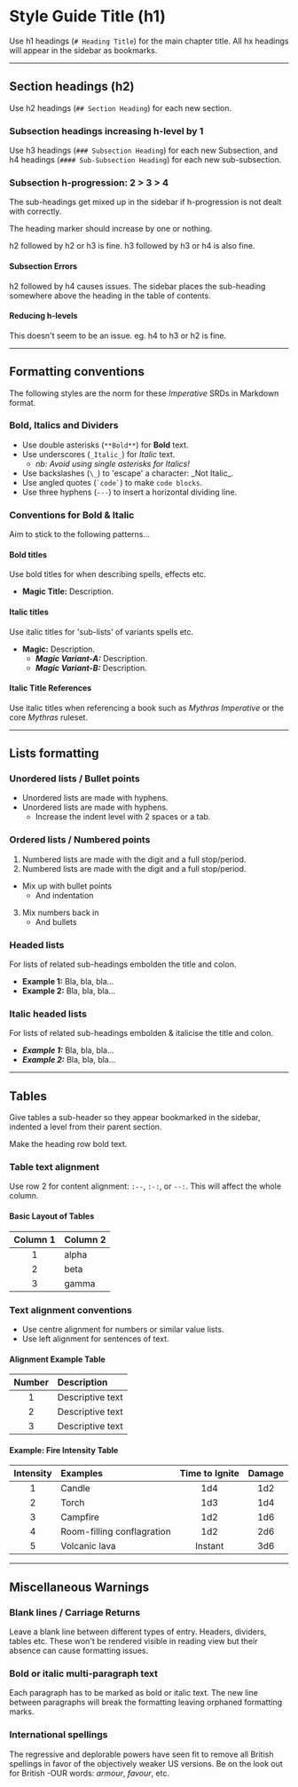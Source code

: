 # Style Guide Title (h1)

Use h1 headings (`# Heading Title`) for the main chapter title.
All hx headings will appear in the sidebar as bookmarks.

---

## Section headings (h2)

Use h2 headings (`## Section Heading`) for each new section.

### Subsection headings increasing h-level by 1

Use h3 headings (`### Subsection Heading`) for each new Subsection, and  h4 headings (`#### Sub-Subsection Heading`) for each new sub-subsection. 


### Subsection h-progression: 2 > 3 > 4

The sub-headings get mixed up in the sidebar if h-progression is not dealt with correctly.

The heading marker should increase by one or nothing. 

h2 followed by h2 or h3 is fine. h3 followed by h3 or h4 is also fine. 

#### Subsection Errors
h2 followed by h4 causes issues. The sidebar places the sub-heading somewhere above the heading in the table of contents.

#### Reducing h-levels

This doesn't seem to be an issue. eg. h4 to h3 or h2 is fine. 

---

## Formatting conventions

The following styles are the norm for these _Imperative_ SRDs in Markdown format.

### Bold, Italics and Dividers

- Use double asterisks (`**Bold**`) for **Bold** text.
- Use underscores (`_Italic_`) for _Italic_ text. 
   - _nb: Avoid using single asterisks for Italics!_
- Use backslashes (`\_`) to 'escape' a character: \_Not Italic\_.
- Use angled quotes (``` `code` ```) to make `code blocks`.
- Use three hyphens (`---`) to insert a horizontal dividing line.

### Conventions for Bold & Italic

Aim to stick to the following patterns... 

#### Bold titles

Use bold titles for when describing spells, effects etc.
- **Magic Title:** Description.

#### Italic titles

Use italic titles for 'sub-lists' of variants spells etc.
- **Magic:** Description.
  - **_Magic Variant-A:_** Description.
  - **_Magic Variant-B:_** Description.

#### Italic Title References

Use italic titles when referencing a book such as _Mythras Imperative_ or the core _Mythras_ ruleset.

---

## Lists formatting

### Unordered lists / Bullet points

- Unordered lists are made with hyphens.
- Unordered lists are made with hyphens.
  - Increase the indent level with 2 spaces or a tab.

### Ordered lists / Numbered points

1. Numbered lists are made with the digit and a full stop/period.
2. Numbered lists are made with the digit and a full stop/period.
- Mix up with bullet points
	- And indentation
3. Mix numbers back in
   - And bullets

### Headed lists

For lists of related sub-headings embolden the title and colon.
- **Example 1:** Bla, bla, bla...
- **Example 2:** Bla, bla, bla...

### Italic headed lists

For lists of related sub-headings embolden & italicise the title and colon.
- **_Example 1:_** Bla, bla, bla...
- **_Example 2:_** Bla, bla, bla...

---

## Tables

Give tables a sub-header so they appear bookmarked in the sidebar, indented a level from their parent section. 

Make the heading row bold text. 

### Table text alignment

Use row 2 for content alignment: `:--`, `:-:`, or `--:`.
This will affect the whole column.

#### Basic Layout of Tables

| **Column 1** | **Column 2** |
| :-: | :-- |
| 1 | alpha |
| 2 | beta |
| 3 | gamma |

### Text alignment conventions

- Use centre alignment for numbers or similar value lists.
- Use left alignment for sentences of text.

#### Alignment Example Table

| **Number** | **Description** |
| :-: | :-- |
| 1 | Descriptive text |
| 2 | Descriptive text |
| 3 | Descriptive text |

#### Example: Fire Intensity Table

| **Intensity** | **Examples** | **Time to Ignite** | **Damage** |
| :-: | :-- | :-: | :-: |
| 1 | Candle | 1d4 | 1d2 |
| 2 | Torch | 1d3 | 1d4 |
| 3 | Campfire | 1d2 | 1d6 |
| 4 | Room-filling conflagration | 1d2 | 2d6 |
| 5 | Volcanic lava | Instant | 3d6 |

---

## Miscellaneous Warnings

### Blank lines / Carriage Returns

Leave a blank line between different types of entry. Headers, dividers, tables etc. These won't be rendered visible in reading view but their absence can cause formatting issues.

### Bold or italic multi-paragraph text

Each paragraph has to be marked as bold or italic text. The new line between paragraphs will break the formatting leaving orphaned formatting marks.

### International spellings

The regressive and deplorable powers have seen fit to remove all British spellings in favor of the objectively weaker US versions. Be on the look out for British -OUR words: _armour_, _favour_, etc. 
